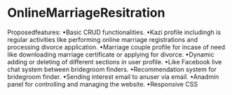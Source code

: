 # OnlineMarriageResitration
Proposedfeatures:
•Basic CRUD functionalities.
•Kazi profile includingh is regular activities like performing online marriage registrations and processing divorce application.
•Marriage couple profile for incase of need like downloading marriage certificate or applying for divorce.
•Dynamic adding  or deleting of different sections in user profile.
•Like Facebook live chat system between bridegroom finders.
•Recommendation system for bridegroom finder.
•Sending interest email to anuser via email.
•Anadmin panel for controlling and managing the website.
•Responsive CSS
